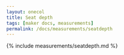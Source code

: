 ```yaml
---
layout: onecol
title: Seat depth
tags: [maker docs, measurements]
permalink: /docs/measurements/seatdepth
---
```

{% include measurements/seatdepth.md %}
